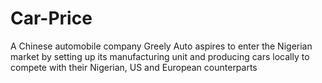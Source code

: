 # Car-Price
A Chinese automobile company Greely Auto aspires to enter the Nigerian market by setting up its manufacturing unit and producing cars locally to compete with their Nigerian, US and European counterparts

